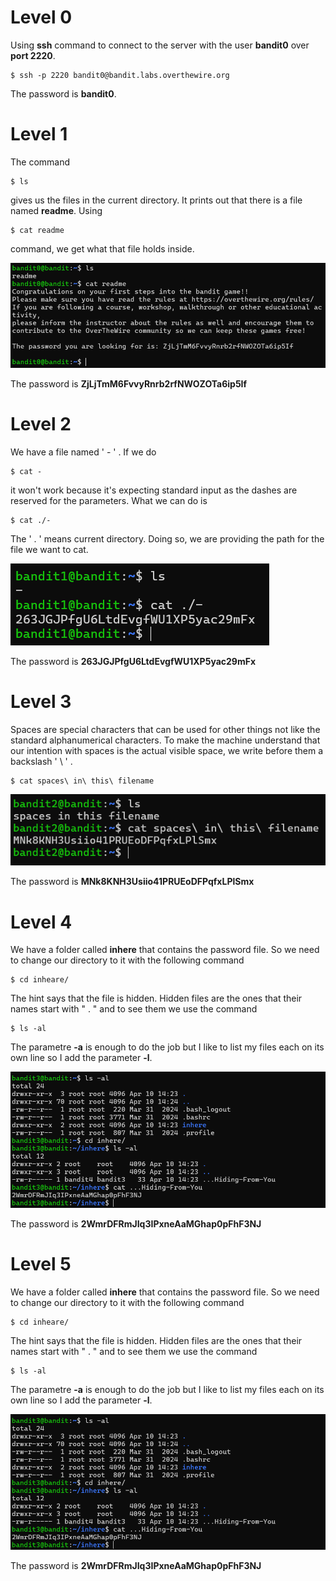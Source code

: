 # Level 0

Using **ssh** command to connect to the server with the user **bandit0** over **port 2220**.

```console
$ ssh -p 2220 bandit0@bandit.labs.overthewire.org
```

The password is **bandit0**.

# Level 1

The command

```console
$ ls
```

gives us the files in the current directory. It prints out that there is a file named **readme**. Using

```console
$ cat readme
```

command, we get what that file holds inside.

![alt text](BanditScreenshots/1.png)

The password is **ZjLjTmM6FvvyRnrb2rfNWOZOTa6ip5If**

# Level 2

We have a file named ' - ' . If we do

```console
$ cat -
```

it won't work because it's expecting standard input as the dashes are reserved for the parameters. What we can do is

```console
$ cat ./-
```

The ' . ' means current directory. Doing so, we are providing the path for the file we want to cat.

![alt text](BanditScreenshots/2.png)

The password is **263JGJPfgU6LtdEvgfWU1XP5yac29mFx**

# Level 3

Spaces are special characters that can be used for other things not like the standard alphanumerical characters. To make the machine understand that our intention with spaces is the actual visible space, we write before them a backslash ' \\ ' .

```console
$ cat spaces\ in\ this\ filename
```

![alt text](BanditScreenshots/3.png)

The password is **MNk8KNH3Usiio41PRUEoDFPqfxLPlSmx**

# Level 4

We have a folder called **inhere** that contains the password file. So we need to change our directory to it with the following command

```console
$ cd inheare/
```

The hint says that the file is hidden. Hidden files are the ones that their names start with " . " and to see them we use the command

```console
$ ls -al
```

The parametre **-a** is enough to do the job but I like to list my files each on its own line so I add the parameter **-l**.

![alt text](BanditScreenshots/4.png)

The password is **2WmrDFRmJIq3IPxneAaMGhap0pFhF3NJ**

# Level 5

We have a folder called **inhere** that contains the password file. So we need to change our directory to it with the following command

```console
$ cd inheare/
```

The hint says that the file is hidden. Hidden files are the ones that their names start with " . " and to see them we use the command

```console
$ ls -al
```

The parametre **-a** is enough to do the job but I like to list my files each on its own line so I add the parameter **-l**.

![alt text](BanditScreenshots/4.png)

The password is **2WmrDFRmJIq3IPxneAaMGhap0pFhF3NJ**
